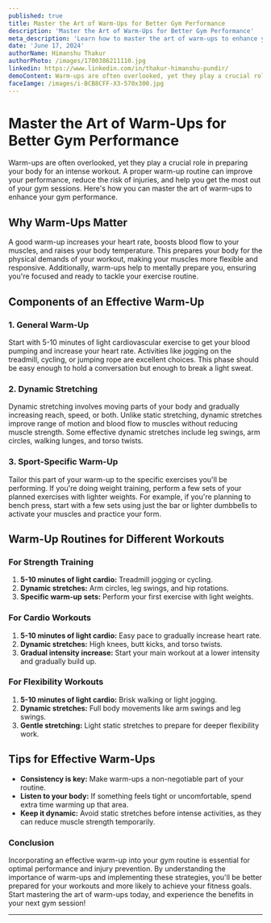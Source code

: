 ```yaml
---
published: true
title: Master the Art of Warm-Ups for Better Gym Performance
description: 'Master the Art of Warm-Ups for Better Gym Performance'
meta_description: 'Learn how to master the art of warm-ups to enhance your gym performance. Discover effective warm-up routines that prepare your body for intense workouts and reduce the risk of injuries.'
date: 'June 17, 2024'
authorName: Himanshu Thakur
authorPhoto: /images/1700386211110.jpg
linkedin: https://www.linkedin.com/in/thakur-himanshu-pundir/
demoContent: Warm-ups are often overlooked, yet they play a crucial role in preparing your body for an intense workout. A proper warm-up routine can improve your performance, reduce the risk of injuries, and help you get the most out of your gym sessions. Here's how you can master the art of warm-ups to enhance your gym performance.
faceIamge: /images/i-BCB8CFF-X3-570x300.jpg
---
```


# Master the Art of Warm-Ups for Better Gym Performance

Warm-ups are often overlooked, yet they play a crucial role in preparing your body for an intense workout. A proper warm-up routine can improve your performance, reduce the risk of injuries, and help you get the most out of your gym sessions. Here's how you can master the art of warm-ups to enhance your gym performance.

## Why Warm-Ups Matter

A good warm-up increases your heart rate, boosts blood flow to your muscles, and raises your body temperature. This prepares your body for the physical demands of your workout, making your muscles more flexible and responsive. Additionally, warm-ups help to mentally prepare you, ensuring you're focused and ready to tackle your exercise routine.

## Components of an Effective Warm-Up

### 1. General Warm-Up

Start with 5-10 minutes of light cardiovascular exercise to get your blood pumping and increase your heart rate. Activities like jogging on the treadmill, cycling, or jumping rope are excellent choices. This phase should be easy enough to hold a conversation but enough to break a light sweat.

### 2. Dynamic Stretching

Dynamic stretching involves moving parts of your body and gradually increasing reach, speed, or both. Unlike static stretching, dynamic stretches improve range of motion and blood flow to muscles without reducing muscle strength. Some effective dynamic stretches include leg swings, arm circles, walking lunges, and torso twists.

### 3. Sport-Specific Warm-Up

Tailor this part of your warm-up to the specific exercises you'll be performing. If you're doing weight training, perform a few sets of your planned exercises with lighter weights. For example, if you're planning to bench press, start with a few sets using just the bar or lighter dumbbells to activate your muscles and practice your form.

## Warm-Up Routines for Different Workouts

### For Strength Training

1. **5-10 minutes of light cardio:** Treadmill jogging or cycling.
2. **Dynamic stretches:** Arm circles, leg swings, and hip rotations.
3. **Specific warm-up sets:** Perform your first exercise with light weights.

### For Cardio Workouts

1. **5-10 minutes of light cardio:** Easy pace to gradually increase heart rate.
2. **Dynamic stretches:** High knees, butt kicks, and torso twists.
3. **Gradual intensity increase:** Start your main workout at a lower intensity and gradually build up.

### For Flexibility Workouts

1. **5-10 minutes of light cardio:** Brisk walking or light jogging.
2. **Dynamic stretches:** Full body movements like arm swings and leg swings.
3. **Gentle stretching:** Light static stretches to prepare for deeper flexibility work.

## Tips for Effective Warm-Ups

- **Consistency is key:** Make warm-ups a non-negotiable part of your routine.
- **Listen to your body:** If something feels tight or uncomfortable, spend extra time warming up that area.
- **Keep it dynamic:** Avoid static stretches before intense activities, as they can reduce muscle strength temporarily.

### Conclusion

Incorporating an effective warm-up into your gym routine is essential for optimal performance and injury prevention. By understanding the importance of warm-ups and implementing these strategies, you'll be better prepared for your workouts and more likely to achieve your fitness goals. Start mastering the art of warm-ups today, and experience the benefits in your next gym session!

---

